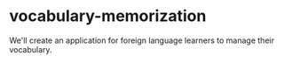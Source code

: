 # vocabulary-memorization
We'll create an application for foreign language learners to manage their vocabulary.
